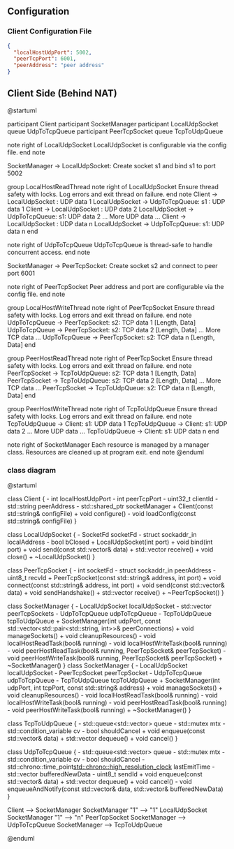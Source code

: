 ## Configuration

### Client Configuration File

```json
{
  "localHostUdpPort": 5002,
  "peerTcpPort": 6001,
  "peerAddress": "peer address"
}

```

## Client Side (Behind NAT)

@startuml

participant Client 
participant SocketManager
participant LocalUdpSocket
queue UdpToTcpQueue
participant PeerTcpSocket
queue TcpToUdpQueue

note right of LocalUdpSocket
  LocalUdpSocket is configurable via the config file.
end note

SocketManager -> LocalUdpSocket: Create socket s1 and bind s1 to port 5002

group LocalHostReadThread
    note right of LocalUdpSocket
      Ensure thread safety with locks.
      Log errors and exit thread on failure.
    end note
    Client -> LocalUdpSocket : UDP data 1
    LocalUdpSocket -> UdpToTcpQueue: s1 : UDP data 1
    Client -> LocalUdpSocket : UDP data 2
    LocalUdpSocket -> UdpToTcpQueue: s1: UDP data 2
    ... More UDP data ...
    Client -> LocalUdpSocket : UDP data n
    LocalUdpSocket -> UdpToTcpQueue: s1: UDP data n
end

note right of UdpToTcpQueue
  UdpToTcpQueue is thread-safe to handle concurrent access.
end note

SocketManager -> PeerTcpSocket: Create socket s2 and connect to peer port 6001

note right of PeerTcpSocket
  Peer address and port are configurable via the config file.
end note

group LocalHostWriteThread
    note right of PeerTcpSocket
      Ensure thread safety with locks.
      Log errors and exit thread on failure.
    end note
    UdpToTcpQueue -> PeerTcpSocket: s2: TCP data 1 [Length, Data]
    UdpToTcpQueue -> PeerTcpSocket: s2: TCP data 2 [Length, Data]
    ... More TCP data ...
    UdpToTcpQueue -> PeerTcpSocket: s2: TCP data n [Length, Data]
end

group PeerHostReadThread
    note right of PeerTcpSocket
      Ensure thread safety with locks.
      Log errors and exit thread on failure.
    end note
    PeerTcpSocket -> TcpToUdpQueue: s2: TCP data 1 [Length, Data]
    PeerTcpSocket -> TcpToUdpQueue: s2: TCP data 2 [Length, Data]
    ... More TCP data ...
    PeerTcpSocket -> TcpToUdpQueue: s2: TCP data n [Length, Data]
end

group PeerHostWriteThread
    note right of TcpToUdpQueue
      Ensure thread safety with locks.
      Log errors and exit thread on failure.
    end note
    TcpToUdpQueue -> Client: s1: UDP data 1
    TcpToUdpQueue -> Client: s1: UDP data 2
    ... More UDP data ...
    TcpToUdpQueue -> Client: s1: UDP data n
end


note right of SocketManager
  Each resource is managed by a manager class.
  Resources are cleaned up at program exit.
end note
@enduml



### class diagram

@startuml

class Client {
    - int localHostUdpPort
    - int peerTcpPort
    - uint32_t clientId
    - std::string peerAddress
    - std::shared_ptr<SocketManager> socketManager
    + Client(const std::string& configFile)
    + void configure()
    - void loadConfig(const std::string& configFile)
}

class LocalUdpSocket {
    - SocketFd socketFd
    - struct sockaddr_in localAddress
    - bool bClosed
    + LocalUdpSocket(int port)
    + void bind(int port)
    + void send(const std::vector<char>& data)
    + std::vector<char> receive()
    + void close()
    + ~LocalUdpSocket()
}

class PeerTcpSocket {
    - int socketFd
    - struct sockaddr_in peerAddress
    - uint8_t recvId
    + PeerTcpSocket(const std::string& address, int port)
    + void connect(const std::string& address, int port)
    + void send(const std::vector<char>& data)
    + void sendHandshake()
    + std::vector<char> receive()
    + ~PeerTcpSocket()
}

class SocketManager {
    - LocalUdpSocket localUdpSocket
    - std::vector<PeerTcpSocket> peerTcpSockets
    - UdpToTcpQueue udpToTcpQueue
    - TcpToUdpQueue tcpToUdpQueue
    + SocketManager(int udpPort, const std::vector<std::pair<std::string, int>>& peerConnections)
    + void manageSockets()
    + void cleanupResources()
    - void localHostReadTask(bool& running)
    - void localHostWriteTask(bool& running)
    - void peerHostReadTask(bool& running, PeerTcpSocket& peerTcpSocket)
    - void peerHostWriteTask(bool& running, PeerTcpSocket& peerTcpSocket)
    + ~SocketManager()
}
class SocketManager {
    - LocalUdpSocket localUdpSocket
    - PeerTcpSocket peerTcpSocket
    - UdpToTcpQueue udpToTcpQueue
    - TcpToUdpQueue tcpToUdpQueue
    + SocketManager(int udpPort, int tcpPort, const std::string& address)
    + void manageSockets()
    + void cleanupResources()
    - void localHostReadTask(bool& running)
    - void localHostWriteTask(bool& running)
    - void peerHostReadTask(bool& running)
    - void peerHostWriteTask(bool& running)
    + ~SocketManager()
}

class TcpToUdpQueue {
    - std::queue<std::vector<char>> queue
    - std::mutex mtx
    - std::condition_variable cv
    - bool shouldCancel
    + void enqueue(const std::vector<char>& data)
    + std::vector<char> dequeue()
    + void cancel()
}

class UdpToTcpQueue {
    - std::queue<std::vector<char>> queue
    - std::mutex mtx
    - std::condition_variable cv
    - bool shouldCancel
    - std::chrono::time_point<std::chrono::high_resolution_clock> lastEmitTime
    - std::vector<char> bufferedNewData
    - uint8_t sendId
    + void enqueue(const std::vector<char>& data)
    + std::vector<char> dequeue()
    + void cancel()
    - void enqueueAndNotify(const std::vector<char>& data, std::vector<char>& bufferedNewData)
}

Client --> SocketManager
SocketManager "1" --> "1" LocalUdpSocket
SocketManager "1" --> "n" PeerTcpSocket
SocketManager --> UdpToTcpQueue
SocketManager --> TcpToUdpQueue

@enduml
